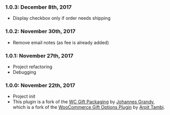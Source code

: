 ### 1.0.3: December 8th, 2017
* Display checkbox only if order needs shipping

### 1.0.2: November 30th, 2017
* Remove email notes (as fee is already added)

### 1.0.1: November 27th, 2017
* Project refactoring
* Debugging

### 1.0.0: November 22th, 2017
* Project init
* This plugin is a fork of the [WC Gift Packaging](https://wordpress.org/plugins/wc-gift-packaging/) by [Johannes Grandy](https://gdy.rocks/), which is a fork of the [WooCommerce Gift Options Plugin](https://de.wordpress.org/plugins/woocommerce-gift-options/) by [Arpit Tambi](https://profiles.wordpress.org/aheadzen/).

